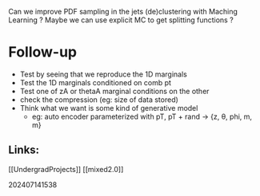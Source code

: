 Can we improve PDF sampling in the jets (de)clustering with Maching Learning ? Maybe we can use explicit MC to get splitting functions ?


# Follow-up

- Test by seeing that we reproduce the 1D marginals
- Test the 1D marginals conditioned on comb pt
- Test one of zA or thetaA marginal conditions on the other
- check the compression (eg: size of data stored)
- Think what we want is some kind of generative model
	- eg: auto encoder parameterized with pT,  pT + rand -> {z, θ, phi, m, m}


## Links: 
[[UndergradProjects]]
[[mixed2.0]]



202407141538

